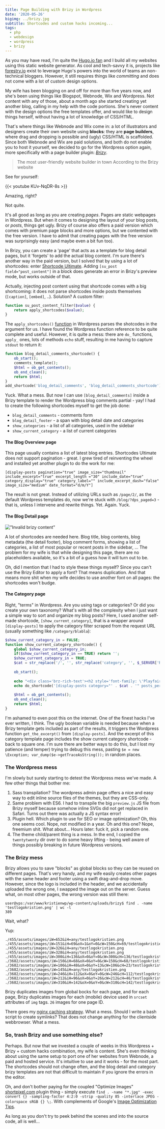 ```yaml
---
title: Page Building with Brizy in Wordpress
date: '2020-05-26'
bigimg: ../brizy.jpg
subtitle: Shortcodes and custom hacks incoming...
tags:
  - php
  - webdesign
  - wordpress
  - brizy
---
```


As you may have read, I'm quite the [Hugo.io fan](/post/hugo-extended) and I build all my websites using this static website generator. As cool and tech-savvy it is, projects like [forestry.io](https://forestry.io/) exist to leverage Hugo's powers into the world of teams an non-technical bloggers. However, it still requires things like _committing_ and does not come with a lot of custom design options. 

My wife has been blogging on and off for more than five years now, and she's been using things like Blogspot, Webnode, Wix and Wordpress. Not content with any of those, about a month ago she started creating yet another blog, calling in my help with the code portions. She's never content with the design options the free templates offer, and would like to design things herself, without having a lot of knowledge of CSS/HTML. 

That's where things like Webnode and Wix come in: a lot of illustrators and designers create their own website using **blocks**: they are **page builders**, where drag and dropping is possible and (ugly) CSS/HTML is scaffolded. Since both Webnode and Wix are paid solutions, and both do not enable you to host it yourself, we decided to go for the Wordpress option again, more specifically with a page builder plugin: _[Brizy](https://brizy.io)_.

> The most user-friendly website builder in town <span>According to the Brizy website</span>

See for yourself:

{{< youtube KUv-NqDR-8s >}}

Amazing, right? 

Not quite. 

It's all good as long as you are creating _pages_. Pages are static webpages in Wordpress. But when it comes to designing the layout of your blog posts, or _posts_, things get ugly. Brizy of course also offers a paid version which comes with premium page blocks and more options, but we contented with the free version. I have to admit that creating pages with the free version was surprisingly easy (and maybe even a bit fun too). 

In Brizy, you can create a 'page' that acts as a template for blog detail pages, but it 'forgets' to add the actual blog content. I'm sure there's another way in the paid version, but I solved that by using a lot of shortcodes: enter [Shortcode Ultimate](https://getshortcodes.com). Adding `[su_post field="post_content"]` in a block does generate an error in Brizy's preview mode, but works outside of that. 

Actually, injecting post content using that shortcode comes with a big shortcoming: it does not parse shortcodes inside posts themselves (`[caption]`, `[embed]`, ..). Solution? A custom filter:

```php
function su_post_content_filter($value) {
    return apply_shortcodes($value);
}
```

The `apply_shortcodes()` [function](https://make.wordpress.org/core/2020/02/13/wordpress-5-4-introduces-apply-shortcodes-as-an-alias-for-do-shortcode/) in Wordpress parses the shotcodes in the argument for us. I have found the Wordpress function reference to be quite complete and useful. However, it is quite a mess: there are `do_` functions, `apply_` ones, lots of methods `echo` stuff, resulting in me having to capture `stdout` to return it:

```php
function blog_detail_comments_shortcode() {
    ob_start();
    comments_template();
    $html = ob_get_contents();
    ob_end_clean(); 
    return $html;
}
add_shortcode('blog_detail_comments', 'blog_detail_comments_shortcode'); 
```

Yuck. What a mess. But now I can use `[blog_detail_comments]` inside a Brizy template to render the Wordpress blog comments partial - yay! I had to create the following shortcodes myself to get the job done:

- `blog_detail_comments` - comments form
- `blog_detail_footer` - a span with blog detail date and categories
- `show_categories` - a list of all categories, used in the sidebar
- `show_current_category` - a list of current categories

#### The Blog Overview page

This page usually contains a list of latest blog entries. Shortcodes Ultimate does not support pagination - great. I grew tired of reinventing the wheel and installed yet another plugin to do the work for me:

```
[display-posts pagination="true" image_size="thumbnail" include_excerpt="true" excerpt_length ="30" include_date="true" category_display="true" category_label="" include_excerpt_dash="false" image_size="medium" date_format="d/m/Y"]
```

The result is not great. Instead of utilizing URLs such as `/page/2/`, as the default Wordpress templates do, now we're stuck with `/blog/?dps_paged=3` - that is, unless I intervene and rewrite things. Yet. Again. Yuck. 

#### The Blog Detail page

!["Invalid brizy content"](../brizy_invalid.png "Did I do something wrong?")

A lot of shortcodes are needed here. Blog title, blog contents, blog metadata (the detail footer), blog comment forms, showing a list of categories, a list of most popular or recent posts in the sidebar, ... The problem for my wife is that while designing this page, there are no placeholders available, so it's a bit of a guess how it will turn out to be. 

Oh, did I mention that I had to style these things myself? Since you can't use the Brizy Editor to apply a font? That means duplication. And that means more shit when my wife decides to use another font on all pages: the shortcodes won't budge. 

#### The Category page

Right, "terms" in Wordpress. Are you using tags or categories? Or did you create your own taxonomy? What's with all the complexity when I just want a simple way to sort and organize my blog posts? Here, I used another self-made shortcode, `[show_current_category]`, that is a wrapper around `[display-posts]` to apply the category filter scraped from the request URL (usually something like `/category/blabla`):

```php
$show_current_category_in = FALSE;
function show_current_category_shortcode() { 
    global $show_current_category_in;
    if($show_current_category_in == TRUE) return '';
    $show_current_category_in = TRUE;
    $cat = str_replace('/', '', str_replace('category', '', $_SERVER['REQUEST_URI']));
    
    ob_start();
    
    echo "<div class='brz-rich-text'><h2 style='font-family: \'Playfair Display\', serif'>Categorie: $cat</h2></div><hr/>";
    echo do_shortcode('[display-posts category="' . $cat . '" posts_per_page="100" image_size="thumbnail" include_excerpt="true" excerpt_length="30" include_date="true" category_display="true" category_label="" include_excerpt_dash="false" image_size="medium" date_format="d/m/Y"]');
    
    $html = ob_get_contents();
    ob_end_clean(); 
    return $html;
}
```

I'm ashamed to even post this on the internet. One of the finest hacks I've ever written, I think. The ugly boolean variable is needed because when a Brizy template gets included as part of the results, it triggers the Wordpress function `get_the_excerpt()` from `[display-posts]`. And the excerpt of this category template page includes the show current category shortcode - back to square one. I'm sure there are better ways to do this, but I lost my patience (and temper) trying to debug this mess, pasting `$e = new \Exception; var_dump($e->getTraceAsString());` in random places. 

### The Wordpress mess

I'm slowly but surely starting to detest the Wordpress mess we've made. A few other things that bother me:

1. Sass transpilation? The wordpress admin page offers a nice and easy way to edit inline source files of the themes, but they are CSS-only. 
2. Same problem with ES6. I had to transpile the big `preview.js` JS file from Brizy myself because somehow inline SVGs did not get replaced in Safari. Turns out there was actually a JS syntax error!  
2. Plugin hell. Which plugin to use for SEO or image optimization? Oh, this one seems cool. Nope, not modified in a year. Oh and this one? Nope, freemium shit. What about... Hours later: fuck it, pick a random one. 
3. The theme child/parent thing is a mess. In the end, I copied the `twentytwenty` dir over to do some heavy lifting - being well aware of things possibly breaking in future Wordpress versions. 

### The Brizy mess

Brizy allows you to save "blocks" as global blocks so they can be reused on different pages. That's very handy, and my wife easily creates other pages with the same header and footer using a swift drag-and-drop move. However, since the logo is included in the header, and we accidentally uploaded the wrong one, I swapped the image out on the server. Guess what, on most other pages, the wrong version was still there:

```
user@vps:/var/www/kristienwp/wp-content/uploads/brizy$ find . -name 'testlogokristien.png' | wc -l
389
```

Wait, what? 

Yup:

```
./455/assets/images/iW=652&iH=any/testlogokristien.png
./455/assets/images/iW=151&iH=69&oX=1&oY=0&cW=150&cH=69/testlogokristien.png
./455/assets/images/iW=326&iH=any/testlogokristien.png
./455/assets/images/iW=328&iH=any/testlogokristien.png
./455/assets/images/iW=300&iH=136&oX=0&oY=0&cW=300&cH=136/testlogokristien.png
./3682/assets/images/iW=150&iH=68&oX=0&oY=0&cW=150&cH=68/testlogokristien.png
./3682/assets/images/iW=106&iH=48&oX=0&oY=13&cW=106&cH=23/testlogokristien.png
./3682/assets/images/iW=145&iH=any/testlogokristien.png
./3682/assets/images/iW=246&iH=112&oX=0&oY=0&cW=246&cH=112/testlogokristien.png
./3682/assets/images/iW=212&iH=96&oX=0&oY=26&cW=212&cH=46/testlogokristien.png
./3682/assets/images/iW=310&iH=142&oX=0&oY=0&cW=310&cH=142/testlogokristien.png
```

Brizy duplicates images from global bocks for each page, and for each page, Brizy duplicates images for each (mobile) device used in `srcset` attributes of `img` tags. `26` images for one page ID. 

There goes my [nginx caching strategy](/post/vps). What a mess. Should I write a bash script to create symlinks? That does not change anything for the clientside webbrowser. What a mess. 

### So, trash Brizy and use something else?

Perhaps. But now that we invested a couple of weeks in this Wordpress + Brizy + custom hacks combination, my wife is content. She's even thinking about using the same setup to port one of her websites from Webnode, a paid and hosted service. It's intuitive to use and it works - for the most part. The shortcodes should not change often, and the blog detail and category brizy templates are not that difficult to maintain if you ignore the errors in the editor. 

Oh, and don't bother paying for the coupled "Optimize Images" [shortpixel.com](https://shortpixel.com/pricing-one-time) plugin thing - simply execute `find . -name "*.jpg" -exec convert {} -sampling-factor 4:2:0 -strip -quality 85 -interlace JPEG -colorspace sRGB {} \;`. With complements of Google's [Image Optimization Tips](https://developers.google.com/web/fundamentals/performance/optimizing-content-efficiency/image-optimization). 

As long as you don't try to peek behind the scenes and into the source code, all is well... 

